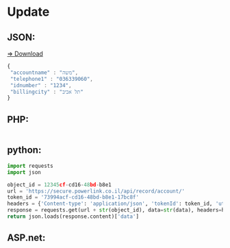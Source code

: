 # Update

## JSON: 
<a href="">=> Download</a>

```javascript
{
 "accountname" : "משה",
 "telephone1" : "036339060",
 "idnumber" : "1234",
 "billingcity" : "תל אביב"
}
```

## PHP:

```php

```

## python:

```python
import requests
import json

object_id = 12345cf-cd16-48bd-b8e1
url = 'https://secure.powerlink.co.il/api/record/account/'
token_id = '73994acf-cd16-48bd-b8e1-17bc8f'
headers = {'Content-type': 'application/json', 'tokenId': token_id, 'utc_time' : str(1)}
response = requests.get(url + str(object_id), data=str(data), headers=headers)
return json.loads(response.content)['data']
```

## ASP.net:

```c#

```
